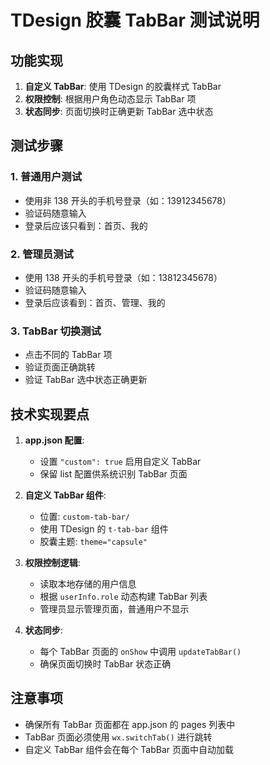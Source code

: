 # TDesign 胶囊 TabBar 测试说明

## 功能实现

1. **自定义 TabBar**: 使用 TDesign 的胶囊样式 TabBar
2. **权限控制**: 根据用户角色动态显示 TabBar 项
3. **状态同步**: 页面切换时正确更新 TabBar 选中状态

## 测试步骤

### 1. 普通用户测试

- 使用非 138 开头的手机号登录（如：13912345678）
- 验证码随意输入
- 登录后应该只看到：首页、我的

### 2. 管理员测试

- 使用 138 开头的手机号登录（如：13812345678）
- 验证码随意输入
- 登录后应该看到：首页、管理、我的

### 3. TabBar 切换测试

- 点击不同的 TabBar 项
- 验证页面正确跳转
- 验证 TabBar 选中状态正确更新

## 技术实现要点

1. **app.json 配置**:

   - 设置 `"custom": true` 启用自定义 TabBar
   - 保留 list 配置供系统识别 TabBar 页面

2. **自定义 TabBar 组件**:

   - 位置: `custom-tab-bar/`
   - 使用 TDesign 的 `t-tab-bar` 组件
   - 胶囊主题: `theme="capsule"`

3. **权限控制逻辑**:

   - 读取本地存储的用户信息
   - 根据 `userInfo.role` 动态构建 TabBar 列表
   - 管理员显示管理页面，普通用户不显示

4. **状态同步**:
   - 每个 TabBar 页面的 `onShow` 中调用 `updateTabBar()`
   - 确保页面切换时 TabBar 状态正确

## 注意事项

- 确保所有 TabBar 页面都在 app.json 的 pages 列表中
- TabBar 页面必须使用 `wx.switchTab()` 进行跳转
- 自定义 TabBar 组件会在每个 TabBar 页面中自动加载
